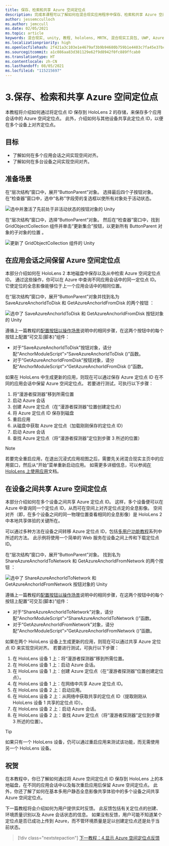 ```yaml
---
title: 保存、检索和共享 Azure 空间定位点
description: 完成本课程可以了解如何在混合现实应用程序中保存、检索和共享 Azure 空间定位点。
author: jessemcculloch
ms.author: jemccull
ms.date: 02/05/2021
ms.topic: article
keywords: 混合现实, unity, 教程, hololens, MRTK, 混合现实工具包, UWP, Azure 空间定位点, 应用会话
ms.localizationpriority: high
ms.openlocfilehash: 2f421a3c103e1e4679af3b9b94680b759b1e4403c7fa45e37bca20373a79a0cf
ms.sourcegitcommit: a1c086aa83d381129e62f9d8942f0fc889ffcab0
ms.translationtype: HT
ms.contentlocale: zh-CN
ms.lasthandoff: 08/05/2021
ms.locfileid: "115215697"
---
```

# <a name="3-saving-retrieving-and-sharing-azure-spatial-anchors"></a>3.保存、检索和共享 Azure 空间定位点

本教程将介绍如何通过将定位点 ID 保存到 HoloLens 2 的存储，来保存多个应用会话中的 Azure 空间定位点。 此外，介绍如何与其他设备共享此定位点 ID，以便在多个设备上对齐定位点。

## <a name="objectives"></a>目标

* 了解如何在多个应用会话之间实现空间对齐。
* 了解如何在多台设备之间实现空间对齐。

## <a name="preparing-the-scene"></a>准备场景

在“层次结构”窗口中，展开“ButtonParent”对象。 选择最后四个子按钮对象。 在“检查器”窗口中，选中“名称”字段旁的复选框以使所有对象处于活动状态。

![选中并激活了先前处于非活动状态的按钮对象的 Unity](images/mr-learning-asa/asa-03-section1-step1-1.png)

在“层次结构”窗口中，选择“ButtonParent”对象。 然后在“检查器”窗口中，找到 GridObjectCollection 组件并单击“更新集合”按钮，以更新所有 ButtonParent 对象的子对象的位置  。

![更新了 GridObjectCollection 组件的 Unity](images/mr-learning-asa/asa-03-section1-step1-2.png)

## <a name="persisting-azure-spatial-anchors-between-app-sessions"></a>在应用会话之间保留 Azure 空间定位点

本部分介绍如何在 HoloLens 2 本地磁盘中保存以及从中检索 Azure 空间定位点 ID。 通过这些操作，你可以在 Azure 中查询不同应用会话中的同一定位点 ID。 它使定位的全息影像能够位于上一个应用会话中的相同位置。

在“层次结构”窗口中，展开“ButtonParent”对象并找到名为 SaveAzureAnchorIdToDisk 和 GetAzureAnchorIdFromDisk 的两个按钮  ：

![选中了 SaveAzureAnchorIdToDisk 和 GetAzureAnchorIdFromDisk 按钮对象的 Unity](images/mr-learning-asa/asa-03-section2-step1-1.png)

遵循上一篇教程的[配置按钮以操作场景](mr-learning-asa-02.md#configuring-the-buttons-to-operate-the-scene)说明中的相同步骤，在这两个按钮中的每个按钮上配置“可交互(脚本)”组件：

* 对于“SaveAzureAnchorIdToDisk”按钮对象，请分配“AnchorModuleScript”>“SaveAzureAnchorIdToDisk ()”函数。 
* 对于“GetAzureAnchorIdFromDisk”按钮对象，请分配“AnchorModuleScript”>“GetAzureAnchorIdFromDisk ()”函数。 

如果在 HoloLens 中生成更新的应用，则现在可以通过保存 Azure 定位点 ID 在不同的应用会话中保留 Azure 空间定位点。 若要进行测试，可执行以下步骤：

1. 将“漫游者探测器”移到所需位置
2. 启动 Azure 会话
3. 创建 Azure 定位点（在“漫游者探测器”位置创建定位点）
4. 将 Azure 定位点 ID 保存到磁盘
5. 重启应用
6. 从磁盘中获取 Azure 定位点（加载刚刚保存的定位点 ID）
7. 启动 Azure 会话
8. 查找 Azure 定位点（将“漫游者探测器”定位到步骤 3 所述的位置）

> [!NOTE]
> 若要完全重启应用，在退出沉浸式应用视图之后，需要先关闭混合现实主页中的应用窗口，然后从“开始”菜单重新启动应用。 如需更多详细信息，可以参阅[在 HoloLens 上使用应用](/hololens/holographic-home#using-apps-on-hololens)文档。

## <a name="sharing-azure-spatial-anchors-between-devices"></a>在设备之间共享 Azure 空间定位点

本部分介绍如何在多个设备之间共享 Azure 定位点 ID。 这样，多个设备便可以在 Azure 中查询同一个定位点 ID，从而可在空间上对齐定位点定的全息影像。 空间对齐（即，在多个设备之间的同一物理位置查看相同的全息影像）是 HoloLens 2 中本地共享体验的关键所在。

可以通过多种方法在设备之间转移 Azure 定位点 ID，包括[多用户功能教程](mr-learning-sharing-02.md)系列中所述的方法。 此示例将使用一个简单的 Web 服务在设备之间上传和下载定位点 ID。

在“层次结构”窗口中，展开“ButtonParent”对象。   找到名为 ShareAzureAnchorIdToNetwork 和 GetAzureAnchorIdFromNetwork 的两个按钮 ：

![选中了 ShareAzureAnchorIdToNetwork 和 GetAzureAnchorIdFromNetwork 按钮对象的 Unity](images/mr-learning-asa/asa-03-section3-step1-1.png)

遵循上一篇教程的[配置按钮以操作场景](mr-learning-asa-02.md#configuring-the-buttons-to-operate-the-scene)说明中的相同步骤，在这两个按钮中的每个按钮上配置“可交互(脚本)”组件：

* 对于“ShareAzureAnchorIdToNetwork”对象，请分配“AnchorModuleScript”>“ShareAzureAnchorIdToNetwork ()”函数。 
* 对于“GetAzureAnchorIdFromNetwork”对象，请分配“AnchorModuleScript”>“GetAzureAnchorIdFromNetwork ()”函数。 

如果在两个 HoloLens 设备上生成更新的应用，则现在可以通过共享 Azure 定位点 ID 来实现空间对齐。 若要进行测试，可执行以下步骤：

1. 在 HoloLens 设备 1 上：将“漫游者探测器”移到所需位置。
2. 在 HoloLens 设备 1 上：启动 Azure 会话。
3. 在 HoloLens 设备 1 上：创建 Azure 定位点（在“漫游者探测器”位置创建定位点）。
4. 在 HoloLens 设备 1 上：在网络中共享 Azure 定位点 ID。
5. 在 HoloLens 设备 2 上：启动应用。
6. 在 HoloLens 设备 2 上：从网络中获取共享的定位点 ID（提取刚刚从 HoloLens 设备 1 共享的定位点 ID）。
7. 在 HoloLens 设备 2 上：启动 Azure 会话。
8. 在 HoloLens 设备 2 上：查找 Azure 定位点（将“漫游者探测器”定位到步骤 3 所述的位置）。

> [!TIP]
> 如果只有一个 HoloLens 设备，仍可以通过重启应用来测试该功能，而无需使用另一个 HoloLens 设备。

## <a name="congratulations"></a>祝贺

在本教程中，你已了解如何通过将 Azure 空间定位点 ID 保存到 HoloLens 上的本地磁盘，在不同的应用会话中以及每次重启应用后保留 Azure 空间定位点。 此外，你还了解了如何在基本多用户静态全息影像共享体验中的多个设备之间共享 Azure 空间定位点。

下一篇教程将会介绍如何为用户提供实时反馈。 此反馈包括有关定位点的创建、环境质量识别以及 Azure 会话状态的信息。 如果没有反馈，用户可能不知道某个定位点是否已成功上传到 Azure，而不管环境质量是足以创建定位点还是处于当前状态。

> [!div class="nextstepaction"]
> [下一教程：4.显示 Azure 空间定位点反馈](mr-learning-asa-04.md)
